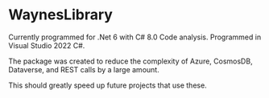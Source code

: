 # WaynesLibrary

Currently programmed for .Net 6 with C# 8.0 Code analysis. Programmed in Visual Studio 2022 C#.

The package was created to reduce the complexity of Azure, CosmosDB, Dataverse, and REST calls by a large amount.

This should greatly speed up future projects that use these.
